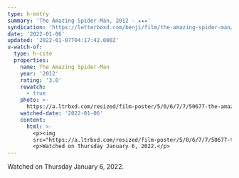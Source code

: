 ```yaml
---
type: h-entry
summary: 'The Amazing Spider-Man, 2012 - ★★★'
syndication: 'https://letterboxd.com/benji/film/the-amazing-spider-man/'
date: '2022-01-06'
updated: '2022-01-07T04:17:42.000Z'
u-watch-of:
  type: h-cite
  properties:
    name: The Amazing Spider-Man
    year: '2012'
    rating: '3.0'
    rewatch:
      - true
    photo: >-
      https://a.ltrbxd.com/resized/film-poster/5/0/6/7/7/50677-the-amazing-spider-man-0-500-0-750-crop.jpg?k=a1222e2237
    watched-date: '2022-01-06'
    content:
      html: >-
        <p><img
        src="https://a.ltrbxd.com/resized/film-poster/5/0/6/7/7/50677-the-amazing-spider-man-0-500-0-750-crop.jpg?k=a1222e2237"/></p>
        <p>Watched on Thursday January 6, 2022.</p>
---
```

Watched on Thursday January 6, 2022.
